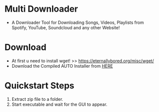 # Multi Downloader
- A Downloader Tool for Downloading Songs, Videos, Playlists from Spotify, YouTube, Soundcloud and any other Website!

# Download
- At first u need to install wget! >> https://eternallybored.org/misc/wget/
- Download the Compiled AUTO Installer from [HERE](https://github.com/SaoasBlubb/Multi-Downloader/releases/download/v2.0.0/Installer.exe)

# Quickstart Steps
1. Extract zip file to a folder.
2. Start executable and wait for the GUI to appear.

